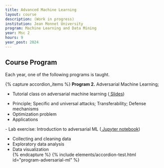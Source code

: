 ```yaml
---
title: Advanced Machine Learning
layout: course
description: (Work in progress)
institution: Jean Monnet University
program: Machine Learning and Data Mining
year: Msc 2
hours: 9
year_post: 2024
---
```


## <i class="fas fa-book"></i> Course Program

Each year, one of the following programs is taught.

{% capture accordion_items %}
<b>Program 2.</b> Adversarial Machine Learning;
- Tutorial class on adversarial machine learning (<a href="https://jordan-frecon.com/courses/mldm-advanced-ml/adversarial-ml"><i class="fas fa-chalkboard"></i> Slides</a>)
<ul><li>Principle; Specific and universal attacks; Transferability; Defense mechanisms</li><li>Optimization problem</li><li>Applications</li></ul>
- Lab exercise: Introduction to adversarial ML  (<a href="https://jordan-frecon.com/jupyterlite/retro/notebooks/?path=data-analysis/lab1-video-games-sales/lab1-video-games-sales.ipynb"><i class="fab fa-python"></i> Jupyter notebook</a>)
<ul><li>Collecting and cleaning data</li><li>Exploratory data analysis</li><li>Data visualization</li>
{% endcapture %}
{% include elements/accordion-test.html id="program-adversarial-ml" %}
